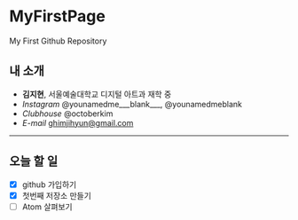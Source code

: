 # MyFirstPage
My First Github Repository

## 내 소개
 * **김지현**, 서울예술대학교 디지털 아트과 재학 중
 * *Instagram* @younamedme___blank___, @younamedmeblank
 * *Clubhouse* @octoberkim
 * *E-mail* ghimjihyun@gmail.com
-----

## 오늘 할 일
  - [x] github 가입하기
  - [x] 첫번째 저장소 만들기
  - [ ] Atom 살펴보기
